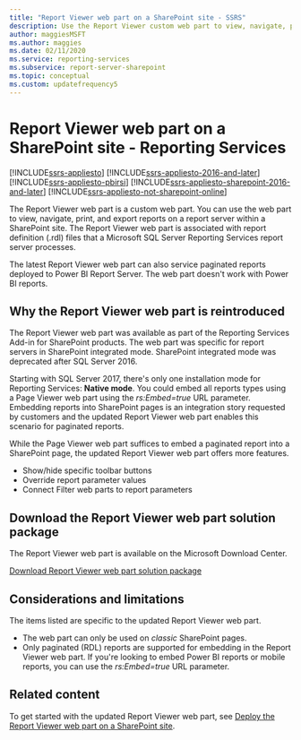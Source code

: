 ```yaml
---
title: "Report Viewer web part on a SharePoint site - SSRS"
description: Use the Report Viewer custom web part to view, navigate, print, and export SQL Server Reporting Services reports in a SharePoint site.
author: maggiesMSFT
ms.author: maggies
ms.date: 02/11/2020
ms.service: reporting-services
ms.subservice: report-server-sharepoint
ms.topic: conceptual
ms.custom: updatefrequency5
---
```

# Report Viewer web part on a SharePoint site - Reporting Services

[!INCLUDE[ssrs-appliesto](../../includes/ssrs-appliesto.md)] [!INCLUDE[ssrs-appliesto-2016-and-later](../../includes/ssrs-appliesto-2016-and-later.md)]  [!INCLUDE[ssrs-appliesto-pbirsi](../../includes/ssrs-appliesto-pbirs.md)] [!INCLUDE[ssrs-appliesto-sharepoint-2016-and-later](../../includes/ssrs-appliesto-sharepoint-2016-and-later.md)] [!INCLUDE[ssrs-appliesto-not-sharepoint-online](../../includes/ssrs-appliesto-not-sharepoint-online.md)]

The Report Viewer web part is a custom web part. You can use the web part to view, navigate, print, and export reports on a report server within a SharePoint site. The Report Viewer web part is associated with report definition (.rdl) files that a Microsoft SQL Server Reporting Services report server processes.

The latest Report Viewer web part can also service paginated reports deployed to Power BI Report Server. The web part doesn't work with Power BI reports.

## Why the Report Viewer web part is reintroduced

The Report Viewer web part was available as part of the Reporting Services Add-in for SharePoint products. The web part was specific for report servers in SharePoint integrated mode. SharePoint integrated mode was deprecated after SQL Server 2016.

Starting with SQL Server 2017, there's only one installation mode for Reporting Services: **Native mode**. You could embed all reports types using a Page Viewer web part using the *rs:Embed=true* URL parameter. Embedding reports into SharePoint pages is an integration story requested by customers and the updated Report Viewer web part enables this scenario for paginated reports.

While the Page Viewer web part suffices to embed a paginated report into a SharePoint page, the updated Report Viewer web part offers more features.

* Show/hide specific toolbar buttons
* Override report parameter values
* Connect Filter web parts to report parameters

## Download the Report Viewer web part solution package

The Report Viewer web part is available on the Microsoft Download Center.

[Download Report Viewer web part solution package](https://www.microsoft.com/download/details.aspx?id=55949)

## Considerations and limitations

The items listed are specific to the updated Report Viewer web part.

* The web part can only be used on *classic* SharePoint pages.
* Only paginated (RDL) reports are supported for embedding in the Report Viewer web part. If you're looking to embed Power BI reports or mobile reports, you can use the *rs:Embed=true* URL parameter.

## Related content

To get started with the updated Report Viewer web part, see [Deploy the Report Viewer web part on a SharePoint site](deploy-report-viewer-web-part.md).
